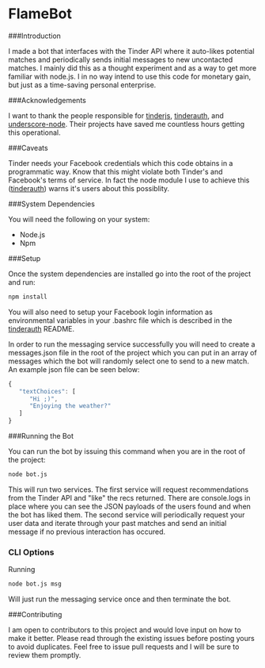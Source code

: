 FlameBot
===

###Introduction

I made a bot that interfaces with the Tinder API where it auto-likes potential matches and periodically sends initial messages to new uncontacted matches. I mainly did this as a thought experiment and as a way to get more familiar with node.js. I in no way intend to use this code for monetary gain, but just as a time-saving personal enterprise.

###Acknowledgements

I want to thank the people responsible for [tinderjs](https://github.com/alkawryk/tinderjs), [tinderauth](https://github.com/tinderjs/tinderauth), and [underscore-node](https://www.npmjs.com/package/underscore-node). Their projects have saved me countless hours getting this operational.

###Caveats

Tinder needs your Facebook credentials which this code obtains in a programmatic way. Know that this might violate both Tinder's and Facebook's terms of service. In fact the node module I use to achieve this ([tinderauth](https://github.com/tinderjs/tinderauth)) warns it's users about this possiblity.

###System Dependencies

You will need the following on your system:

* Node.js
* Npm

###Setup

Once the system dependencies are installed go into the root of the project and run:

```bash
npm install
```
You will also need to setup your Facebook login information as environmental variables in your .bashrc file which is described in the [tinderauth](https://github.com/tinderjs/tinderauth) README.

In order to run the messaging service successfully you will need to create a messages.json file in the root of the project which you can put in an array of messages which the bot will randomly select one to send to a new match. An example json file can be seen below:

```javascript
{
   "textChoices": [
      "Hi ;)",
      "Enjoying the weather?"
   ]
}
``` 

###Running the Bot

You can run the bot by issuing this command when you are in the root of the project:

```bash
node bot.js
```

This will run two services. The first service will request recommendations from the Tinder API and "like" the recs returned. There are console.logs in place where you can see the JSON payloads of the users found and when the bot has liked them. The second service will periodically request your user data and iterate through your past matches and send an initial message if no previous interaction has occured.

### CLI Options

Running 

```bash
node bot.js msg
```

Will just run the messaging service once and then terminate the bot.

###Contributing

I am open to contributors to this project and would love input on how to make it better. Please read through the existing issues before posting yours to avoid duplicates. Feel free to issue pull requests and I will be sure to review them promptly.
